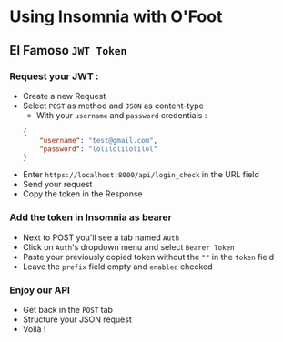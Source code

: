 # Using Insomnia with O'Foot

## El Famoso `JWT Token`

### Request your JWT :

- Create a new Request
- Select `POST` as method and `JSON` as content-type
    - With your `username` and `password` credentials :
    ```json
    {
        "username": "test@gmail.com",
        "password": "lolilolilolilol"
    }
    ```
- Enter `https://localhost:8000/api/login_check` in the URL field
- Send your request
- Copy the token in the Response

### Add the token in Insomnia as bearer

- Next to POST you'll see a tab named `Auth`
- Click on `Auth`'s dropdown menu and select `Bearer Token`
- Paste your previously copied token without the `""` in the `token` field
- Leave the `prefix` field empty and `enabled` checked

### Enjoy our API
  - Get back in the `POST` tab
  - Structure your JSON request
  - Voilà !
